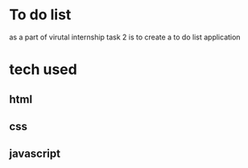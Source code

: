 # To do list
as a part of virutal internship task 2 is to create a to do list application
# tech used
## html
## css
## javascript
